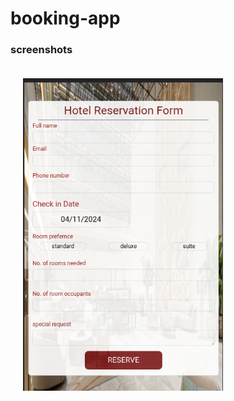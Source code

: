 # booking-app

### screenshots
<p allign="center">
<img src="frontend/screenshots/reservation.png" alt="reservation" style="padding: 20px" width="320px" height='500px'>
</p>
